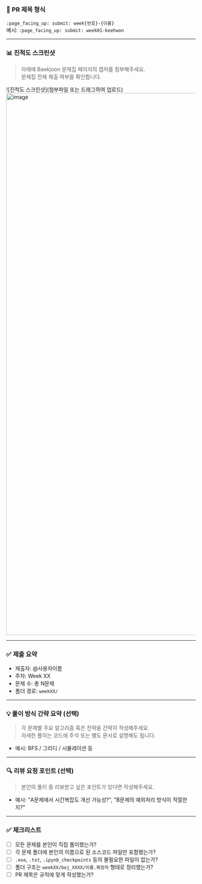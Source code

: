 ### 📄 PR 제목 형식

`:page_facing_up: submit: week{번호}-{이름}`  
예시: `:page_facing_up: submit: week01-keehwon`

---

### 📊 진척도 스크린샷

> 아래에 Baekjoon 문제집 페이지의 캡처를 첨부해주세요.  
> 문제집 전체 제출 여부를 확인합니다.

![진척도 스크린샷](첨부파일 또는 드래그하여 업로드)
<img width="1280" height="1440" alt="image" src="https://github.com/user-attachments/assets/54de5568-0c1e-4735-a048-2cf38f7421a4" />

---

### ✅ 제출 요약

- 제출자: @사용자이름
- 주차: Week XX
- 문제 수: 총 N문제
- 폴더 경로: `weekXX/`

---

### 💡 풀이 방식 간략 요약 (선택)

> 각 문제별 주요 알고리즘 혹은 전략을 간략히 작성해주세요.  
> 자세한 풀이는 코드에 주석 또는 별도 문서로 설명해도 됩니다.

- 예시: BFS / 그리디 / 시뮬레이션 등

---

### 🔍 리뷰 요청 포인트 (선택)

> 본인의 풀이 중 리뷰받고 싶은 포인트가 있다면 작성해주세요.

- 예시: "A문제에서 시간복잡도 개선 가능성?", "B문제의 예외처리 방식이 적절한지?"

---

### ✅ 체크리스트

- [ ] 모든 문제를 본인이 직접 풀이했는가?
- [ ] 각 문제 폴더에 본인의 이름으로 된 소스코드 파일만 포함했는가?
- [ ] `.exe`, `.txt`, `.ipynb_checkpoints` 등의 불필요한 파일이 없는가?
- [ ] 폴더 구조는 `weekXX/boj_XXXX/이름.확장자` 형태로 정리했는가?
- [ ] PR 제목은 규칙에 맞게 작성했는가?
